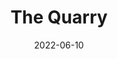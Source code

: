---
layout: album
date: 2022-06-10
title: The Quarry
developer: Supermassive Games
card-image: 5
card-offset: 0
banner-image: 27
banner-offset: 0
---